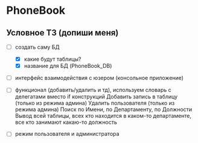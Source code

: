 # PhoneBook
## Условное ТЗ (допиши меня)
- [ ] создать саму БД
	- [x] какие будут таблицы?
	- [x] название для БД (PhoneBook_DB)
- [ ] интерфейс взаимодействия с юзером (консольное приложение)
- [ ] функционал (добавить/удалить и тд), используем словарь с делегатами вместо if конструкций
		  Добавить запись в таблицу (только из режима админа)
		  Удалить пользователя (только из режима админа)
		  Поиск по Имени, по Департаменту, по Должности
		  Вывод всей таблицы, всех кто находится в каком-то департаменте, все кто занимают какаю-то должность
- [ ] режим пользователя и администратора

